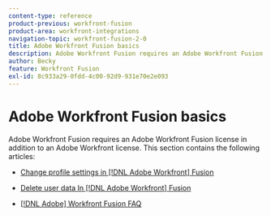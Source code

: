 ```yaml
---
content-type: reference
product-previous: workfront-fusion
product-area: workfront-integrations
navigation-topic: workfront-fusion-2-0
title: Adobe Workfront Fusion basics
description: Adobe Workfront Fusion requires an Adobe Workfront Fusion license in addition to an Adobe Workfront license.
author: Becky
feature: Workfront Fusion
exl-id: 8c933a29-0fdd-4c00-92d9-931e70e2e093
---
```

# Adobe Workfront Fusion basics

Adobe Workfront Fusion requires an Adobe Workfront Fusion license in addition to an Adobe Workfront license.
This section contains the following articles:

* [Change profile settings in [!DNL Adobe Workfront] Fusion](../../workfront-fusion/workfront-fusion-basics/change-profile-settings.md)

   <!--
  <li data-mc-conditions="QuicksilverOrClassic.Draft mode"><a href="../../workfront-fusion/workfront-fusion-basics/change-your-email-address.md" class="MCXref xref">Change your email address in Adobe Workfront Fusion</a> </li>
  -->

* [Delete user data In [!DNL Adobe Workfront] Fusion](../../workfront-fusion/workfront-fusion-basics/delete-user-data.md)

   <!--
  <li data-mc-conditions="QuicksilverOrClassic.Draft mode"><a href="../../workfront-fusion/workfront-fusion-basics/delete-an-account.md" class="MCXref xref">Delete an account</a> </li>
  -->

* [[!DNL Adobe] Workfront Fusion FAQ](../../workfront-fusion/workfront-fusion-basics/faq.md)
